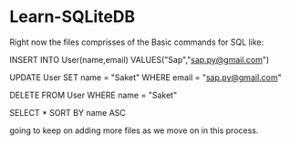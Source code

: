 # Learn-SQLiteDB
Right now the files comprisses of the Basic commands for SQL like:

INSERT INTO User(name,email) VALUES("Sap","sap.py@gmail.com")

UPDATE User SET name = "Saket" WHERE email = "sap.py@gmail.com"

DELETE FROM User WHERE name = "Saket"

SELECT * SORT BY name ASC

going to keep on adding more files as we move on in this process.
